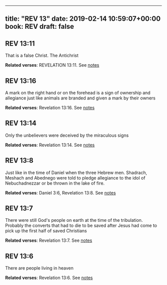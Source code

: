 
---
title: "REV 13"
date: 2019-02-14 10:59:07+00:00
book: REV
draft: false
---

## REV 13:11

That is a false Christ. The Antichrist

**Related verses**: REVELATION 13:11. See [notes](https://my.bible.com/notes/3099472772712882412)


## REV 13:16

A mark on the right hand or on the forehead is a sign of ownership and allegiance just like animals are branded and given a mark by their owners

**Related verses**: Revelation 13:16. See [notes](https://my.bible.com/notes/3651679538821981120)


## REV 13:14

Only the unbelievers were deceived by the miraculous signs

**Related verses**: Revelation 13:14. See [notes](https://my.bible.com/notes/3651678663235855290)


## REV 13:8

Just like in the time of Daniel when the three Hebrew men. Shadrach, Meshach and Abednego were told to pledge allegiance to the idol of Nebuchadnezzar or be thrown in the lake of fire.

**Related verses**: Daniel 3:6, Revelation 13:8. See [notes](https://my.bible.com/notes/3651676890630710193)


## REV 13:7

There were still God's people on earth at the time of the tribulation. Probably the converts that had to die to be saved after Jesus had come to pick up the first half of saved Christians

**Related verses**: Revelation 13:7. See [notes](https://my.bible.com/notes/3651675966382269355)


## REV 13:6

There are people living in heaven

**Related verses**: Revelation 13:6. See [notes](https://my.bible.com/notes/3651675014199763874)

